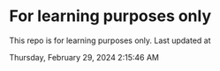 # For learning purposes only
This repo is for learning purposes only.
Last updated at

Thursday, February 29, 2024 2:15:46 AM

